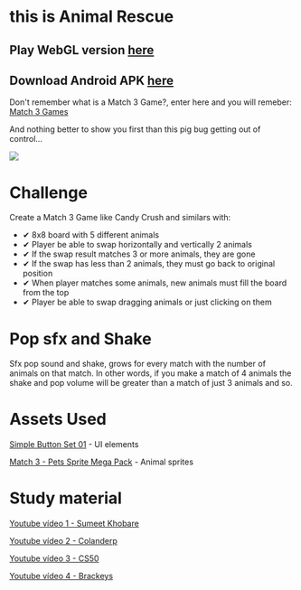 # this is Animal Rescue

## Play WebGL version [here](https://ramonferreiracode.itch.io/animal-rescue) 
## Download Android APK [here](https://drive.google.com/file/d/1ttKNjn8Fg_6l5ngJTMneOrd76v9FUZeB/view?usp=sharing) 

Don't remember what is a Match 3 Game?, enter here and you will remeber: [Match 3 Games](https://www.match3games.com)

And nothing better to show you first than this pig bug getting out of control...

[![](https://github.com/lipemon1/match3game/blob/master/Bugs/bug.gif)](https://nodesource.com/products/nsolid)

# Challenge

Create a Match 3 Game like Candy Crush and similars with:

  - ✔ 8x8 board with 5 different animals
  - ✔ Player be able to swap horizontally and vertically 2 animals
  - ✔ If the swap result matches 3 or more animals, they are gone
  - ✔ If the swap has less than 2 animals, they must go back to original position
  - ✔ When player matches some animals, new animals must fill the board from the top
  - ✔ Player be able to swap dragging animals or just clicking on them
  
# Pop sfx and Shake

Sfx pop sound and shake, grows for every match with the number of animals on that match. In other words, if you make a match of 4 animals the shake and pop volume will be greater than a match of just 3 animals and so.

# Assets Used
[Simple Button Set 01](https://assetstore.unity.com/packages/2d/gui/icons/simple-button-set-01-153979) - UI elements

[Match 3 - Pets Sprite Mega Pack](https://assetstore.unity.com/packages/2d/environments/match-3-pets-sprite-mega-pack-73033) - Animal sprites

# Study material
[Youtube vídeo 1 - Sumeet Khobare](https://youtu.be/uoHc-Lz9Lsc)

[Youtube vídeo 2 - Colanderp](https://youtu.be/cqJ5b5aFo5U)

[Youtube vídeo 3 - CS50](https://youtu.be/jNOjPpanOBM)

[Youtube vídeo 4 - Brackeys](https://www.youtube.com/watch?v=9A9yj8KnM8c)


